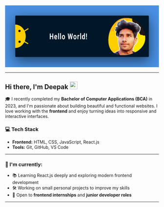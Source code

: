 ![Banner Image](https://raw.githubusercontent.com/Deepak-Kumar-Saini/Deepak-Kumar-Saini/refs/heads/main/banner.png)

---

## Hi there, I'm Deepak <img src="https://user-images.githubusercontent.com/39955420/147578264-bae0526c-028a-49d2-8af8-d08bb4edbd2a.gif" width="25" height="25">

🎓 I recently completed my **Bachelor of Computer Applications (BCA)** in 2023, and I'm passionate about building beautiful and functional websites. I love working with the **frontend** and enjoy turning ideas into responsive and interactive interfaces.

### 💻 Tech Stack
- **Frontend:** HTML, CSS, JavaScript, React.js
- **Tools:** Git, GitHub, VS Code

---

### 🚀 I'm currently:
- 📚 Learning React.js deeply and exploring modern frontend development
- 🛠️ Working on small personal projects to improve my skills
- 🤝 Open to **frontend internships** and **junior developer roles**

---
